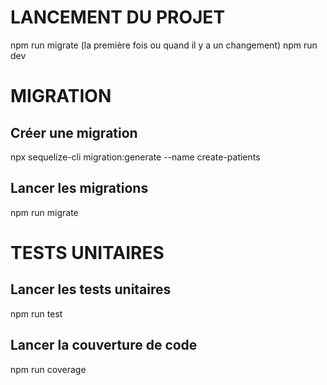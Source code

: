 # LANCEMENT DU PROJET

npm run migrate (la première fois ou quand il y a un changement)
npm run dev

# MIGRATION

## Créer une migration

npx sequelize-cli migration:generate --name create-patients

## Lancer les migrations

npm run migrate

# TESTS UNITAIRES

## Lancer les tests unitaires

npm run test

## Lancer la couverture de code

npm run coverage
